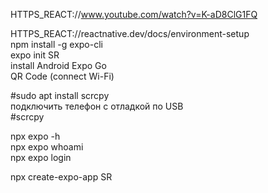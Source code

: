 HTTPS_REACT://www.youtube.com/watch?v=K-aD8ClG1FQ  

HTTPS_REACT://reactnative.dev/docs/environment-setup  
npm install -g expo-cli  
expo init SR  
install Android Expo Go  
QR Code (connect Wi-Fi)  

#sudo apt install scrcpy  
подключить телефон с отладкой по USB  
#scrcpy  


npx expo -h  
npx expo whoami  
npx expo login  



npx create-expo-app SR  